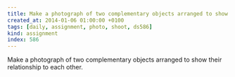 ```yaml
---
title: Make a photograph of two complementary objects arranged to show their relationship to each other.
created_at: 2014-01-06 01:00:00 +0100
tags: [daily, assignment, photo, shoot, ds586]
kind: assignment
index: 586
---
```


Make a photograph of two complementary objects arranged to show their relationship to each other.
